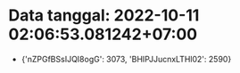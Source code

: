 # Data tanggal: 2022-10-11 02:06:53.081242+07:00

* {'nZPGfBSsIJQI8ogG': 3073, 'BHIPJJucnxLTHl02': 2590}
